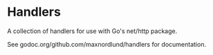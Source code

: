 # Handlers
A collection of handlers for use with Go's net/http package.

See godoc.org/github.com/maxnordlund/handlers for documentation.

